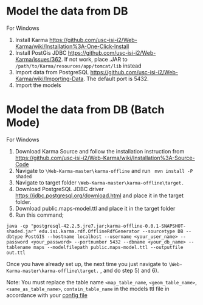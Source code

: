 # Model the data from DB
For Windows
1) Install Karma https://github.com/usc-isi-i2/Web-Karma/wiki/Installation%3A-One-Click-Install
2) Install PostGis JDBC https://github.com/usc-isi-i2/Web-Karma/issues/362. If not work, place .JAR to ```/path/to/Karma/resources/app/tomcat/lib``` instead
3) Import data from PostgreSQL https://github.com/usc-isi-i2/Web-Karma/wiki/Importing-Data. The default port is 5432.
4) Import the models

# Model the data from DB (Batch Mode)
For Windows
1) Download Karma Source and follow the installation instruction from https://github.com/usc-isi-i2/Web-Karma/wiki/Installation%3A-Source-Code 
2) Navigate to ```\Web-Karma-master\karma-offline``` and run ``` mvn install -P shaded```
3) Navigate to target folder  ```\Web-Karma-master\karma-offline\target.``` 
4) Download PostgreSQL JDBC driver https://jdbc.postgresql.org/download.html and place it in the target folder.  
5) Download public.maps-model.ttl and place it in the target folder
6) Run this command;

```
java -cp "postgresql-42.2.5.jre7.jar;karma-offline-0.0.1-SNAPSHOT-shaded.jar" edu.isi.karma.rdf.OfflineRdfGenerator --sourcetype DB --dbtype PostGIS --hostname localhost --username <your_user_name> --password <your_password> --portnumber 5432 --dbname <your_db_name> --tablename maps --modelfilepath public.maps-model.ttl --outputfile out.ttl
```

Once you have already set up, the next time you just navigate to ```\Web-Karma-master\karma-offline\target.``` , and do step 5) and 6).

Note: You must replace the table name ```<map_table_name```, ```<geom_table_name>```, ```<same_as_table_name>```, ```contain_table_name``` in the models ttl file in accordance with your [config file](https://github.com/usc-isi-i2/linked-maps/blob/master/1%20-%20Line%20Segmentation%20(Python%2BPostgis)/config.json)
